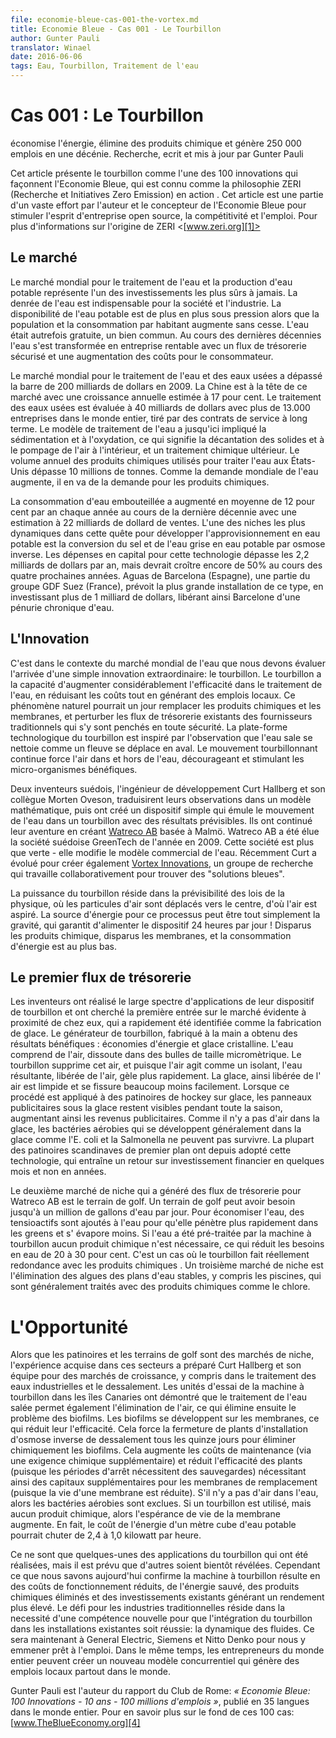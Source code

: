 ```yaml
---
file: economie-bleue-cas-001-the-vortex.md
title: Economie Bleue - Cas 001 - Le Tourbillon
author: Gunter Pauli
translator: Winael
date: 2016-06-06
tags: Eau, Tourbillon, Traitement de l'eau
---
```


<!-- lang: en 
Case 1
-->

# Cas 001 : Le Tourbillon

<!-- lang: en
saves energy, eliminates chemicals and generates 250,000 jobs within a decade
Researched, Written and Updated by Gunter Pauli
-->

économise l'énergie, élimine des produits chimique et génère 250 000 emplois en une décénie.
Recherche, ecrit et mis à jour par Gunter Pauli

<!-- lang: en
This article introduces the vortex as one of the 100 innovations that shape The Blue Economy, which is known as ZERIʼs philosophy in action. This article is of part of a broad effort by the author and the designer of the Blue Economy to stimulate open source entrepreneurship, competitiveness and employment. For more information about the origin of ZERI <www.zeri.org> Zero Emission Research ans Initiatives
-->

Cet article présente le tourbillon comme l'une des 100 innovations qui façonnent l'Economie Bleue, qui est connu comme la philosophie ZERI (Recherche et Initiatives Zero Emission) en action . Cet article est une partie d'un vaste effort par l'auteur et le concepteur de l'Economie Bleue pour stimuler l'esprit d'entreprise open source, la compétitivité et l'emploi. Pour plus d'informations sur l'origine de ZERI <[www.zeri.org][1]>

## Le marché

<!-- lang: en
The world market for water treatment and the production of potable water represents one of the safest investments ever. The commodity of water is indispensable for society and industry. The availability of clean water is increasingly under pressure as population increases and consumption per capita rises incessantly. Water used to be free of charge, a commons. The last few decades has turned water into a profitable business with a secure cash flow and rising costs to the consumer.
-->

Le marché mondial pour le traitement de l'eau et la production d'eau potable représente l'un des investissements les plus sûrs à jamais. La denrée de l'eau est indispensable pour la société et l'industrie. La disponibilité de l'eau potable est de plus en plus sous pression alors que la population et la consommation par habitant augmente sans cesse. L'eau était autrefois gratuite, un bien commun. Au cours des dernières décennies l'eau s'est transformée en entreprise rentable avec un flux de trésorerie sécurisé et une augmentation des coûts pour le consommateur.

<!-- lang: en
The world market for water and waste water treatment surpassed the $200 billion mark in 2009. China leads this market with an estimated annual growth of 17 percent. Treating water sewage is valued at $40 billion with over 13,000 companies worldwide, driven by long term service contracts. The model of water treatment so far has involved sedimentation and oxidation, which means settling solids out and pumping air in, and a subsequent chemical treatment. The annual volume of chemicals used to treat water in the US exceeds 10 million tons. As world demand for water increases, so does demand for chemicals.
-->

Le marché mondial pour le traitement de l'eau et des eaux usées a dépassé la barre de 200 milliards de dollars en 2009. La Chine est à la tête de ce marché avec une croissance annuelle estimée à 17 pour cent. Le traitement des eaux usées est évaluée à 40 milliards de dollars avec plus de 13.000 entreprises dans le monde entier, tiré par des contrats de service à long terme. Le modèle de traitement de l'eau a jusqu'ici impliqué la sédimentation et à l'oxydation, ce qui signifie la décantation des solides et à le pompage de l'air à l'intérieur, et un traitement chimique ultérieur. Le volume annuel des produits chimiques utilisés pour traiter l'eau aux États-Unis dépasse 10 millions de tonnes. Comme la demande mondiale de l'eau augmente, il en va de la demande pour les produits chimiques.

<!-- lang: en
The consumption of bottled water increased by an average of 12 percent per year each year over the past decade with an estimated $22 billion in sales. One of the fastest growing niches in this quest to expand drinking water supply is the conversion of salt and grey water into drinking water through reverse osmosis. The capital expenditure for this technology exceeds $2.2 billion annually but is expected to grow another 50% over the next four years. Aguas de Barcelona (Spain), part of the GDF Suez Group (France), is planning the biggest installation of this type, investing over $1 billion, thus liberating Barcelona from a chronic water shortage.
-->

La consommation d'eau embouteillée a augmenté en moyenne de 12 pour cent par an chaque année au cours de la dernière décennie avec une estimation à 22 milliards de dollard de ventes. L'une des niches les plus dynamiques dans cette quête pour développer l'approvisionnement en eau potable est la conversion du sel et de l'eau grise en eau potable par osmose inverse. Les dépenses en capital pour cette technologie dépasse les 2,2 milliards de dollars par an, mais devrait croître encore de 50% au cours des quatre prochaines années. Aguas de Barcelona (Espagne), une partie du groupe GDF Suez (France), prévoit la plus grande installation de ce type, en investissant plus de 1 milliard de dollars, libérant ainsi Barcelone d'une pénurie chronique d'eau.

## L'Innovation

<!-- lang: en
It is within the context of the world market for water that we have to assess the arrival of an extraordinary simple innovation: the vortex. The vortex has the capacity to dramatically increase efficiency in water treatment, cutting costs while generating local jobs. This natural phenomenon could one day replace chemicals and membranes, and upset the existing cash flows of traditional suppliers that have looked safe. The technology platform of the vortex is inspired by the observation that dirty water cleanses itself as a river moves downstream. The continuous swirling movement forces air in and out of the water, discouraging and stimulating beneficial micro-organisms.
-->

C'est dans le contexte du marché mondial de l'eau que nous devons évaluer l'arrivée d'une simple innovation extraordinaire: le tourbillon. Le tourbillon a la capacité d'augmenter considérablement l'efficacité dans le traitement de l'eau, en réduisant les coûts tout en générant des emplois locaux. Ce phénomène naturel pourrait un jour remplacer les produits chimiques et les membranes, et perturber les flux de trésorerie existants des fournisseurs traditionnels qui s'y sont penchés en toute sécurité. La plate-forme technologique du tourbillon est inspiré par l'observation que l'eau sale se nettoie comme un fleuve se déplace en aval. Le mouvement tourbillonnant continue force l'air dans et hors de l'eau, décourageant et stimulant les micro-organismes bénéfiques.

<!-- lang: en
Two Swedish inventors, the development engineer Curt Hallberg and his colleague Morten Oveson, translated their observations into a mathematical model and then created a simple device that emulates the movement of water in a vortex with predictable results. They continued their venture to create Watreco AB based in Malmö. Watreco AB was elected the Swedish GreenTech company of the year in 2009. This company is more than green - it changes the business model of water. Recently Curt has moved on to also create Vortex Innovations, a research group that works collaboratively in finding “blue solutions”.
-->

Deux inventeurs suédois, l'ingénieur de développement Curt Hallberg et son collègue Morten Oveson, traduisirent leurs observations dans un modèle mathématique, puis ont créé un dispositif simple qui émule le mouvement de l'eau dans un tourbillon avec des résultats prévisibles. Ils ont continué leur aventure en créant [Watreco AB][2] basée à Malmö. Watreco AB a été élue la société suédoise GreenTech de l'année en 2009. Cette société est plus que verte - elle modifie le modèle commercial de l'eau. Récemment Curt a évolué pour créer également [Vortex Innovations][3], un groupe de recherche qui travaille collaborativement pour trouver des "solutions bleues".

<!-- lang: en
The power of the vortex rests in the predictability of the laws of physics, where air particles are dragged to the center, from where air is sucked out. The energy source for this process may be simply gravity, which is guaranteed to power the device 24 hours per day! Gone are chemicals, gone are membranes, and energy consumption is minute.
-->

La puissance du tourbillon réside dans la prévisibilité des lois de la physique, où les particules d'air sont déplacés vers le centre, d'où l'air est aspiré. La source d'énergie pour ce processus peut être tout simplement la gravité, qui garantit d'alimenter le dispositif 24 heures par jour ! Disparus les produits chimique, disparus les membranes, et la consommation d'énergie est au plus bas.


## Le premier flux de trésorerie

<!-- lang: en
The inventors realized the broad spectrum of applications for their vortex device and searched for the first obvious market entry close to home, which was soon identified as ice making. The hand-made vortex generator achieved beneficial results: energy savings and crystal clear ice. Water includes air, dissolved in micron-size bubbles. The vortex removes this air, and since air acts as an insulator, the resulting air-free water freezes faster. Air-free ice is crystal clear and cracks much less readily. When applied to ice hockey rinks, advertising signs beneath the ice remain visible all season, thus increasing publicity revenues. Since there is no air in the ice, aerobic bacteria that typically grow in ice like E.coli and Salmonella cannot survive. Most of the prominent Scandinavian ice rinks have since adopted the technology, resulting in a financial payback within months, not years.
-->

Les inventeurs ont réalisé le large spectre d'applications de leur dispositif de tourbillon et ont cherché la première entrée sur le marché évidente à proximité de chez eux, qui a rapidement été identifiée comme la fabrication de glace. Le générateur de tourbillon, fabriqué à la main a obtenu des résultats bénéfiques : économies d'énergie et glace cristalline. L'eau comprend de l'air, dissoute dans des bulles de taille micromètrique. Le tourbillon supprime cet air, et puisque l'air agit comme un isolant, l'eau résultante, libérée de l'air, gèle plus rapidement. La glace, ainsi libérée de l' air est limpide et se fissure beaucoup moins facilement. Lorsque ce procédé est appliqué à des patinoires de hockey sur glace, les panneaux publicitaires sous la glace restent visibles pendant toute la saison, augmentant ainsi les revenus publicitaires. Comme il n'y a pas d'air dans la glace, les bactéries aérobies qui se développent généralement dans la glace comme l'E. coli et la Salmonella ne peuvent pas survivre. La plupart des patinoires scandinaves de premier plan ont depuis adopté cette technologie, qui entraîne un retour sur investissement financier en quelques mois et non en années.

<!-- lang: en
The second niche market that has generated cash flow for Watreco AB is the golf course. A golf course may need up to one million gallons of water a day. To save water, surfactants are added to the water so that it penetrates faster into the greens and less evaporates. If the water has been pre-treated by the vortex machine, no chemicals are needed, reducing water requirement by 20 to 30 percent. This is a case where the  vortex actually makes chemicals redundant. A third niche market is the removal of algae from stable water bodies including swimming pools, which are typically treated with chemicals like chlorine.
-->

Le deuxième marché de niche qui a généré des flux de trésorerie pour Watreco AB est le terrain de golf. Un terrain de golf peut avoir besoin jusqu'à un million de gallons d'eau par jour. Pour économiser l'eau, des tensioactifs sont ajoutés à l'eau pour qu'elle pénètre plus rapidement dans les greens et s' évapore moins. Si l'eau a été pré-traitée par la machine à tourbillon aucun produit chimique n'est nécessaire, ce qui réduit les besoins en eau de 20 à 30 pour cent. C'est un cas où le tourbillon fait réellement redondance avec les produits chimiques . Un troisième marché de niche est l'élimination des algues des plans d'eau stables, y compris les piscines, qui sont généralement traités avec des produits chimiques comme le chlore.

# L'Opportunité

<!-- lang: en
While hockey rinks and golf courses are niche markets, the experience gained in these sectors prepared Curt Hallberg and his team for growth markets including industrial water treatment and desalination. The trial units of the vortex machine in the Canary Islands demonstrated that its treatment of salt water again permits the elimination of air, which subsequently eliminates the problem of biofilms. Biofilms grow on membranes, reducing the membraneʼs efficiency. This forces the closure of the desalination plantʼs reverse osmosis installation every fortnight to chemically remove biofilms. This increases maintenance costs (via an additional chemical requirement) and reduces the plantʼs efficiency (since shutdown periods require back up) as well as requiring further capital for replacement membranes (since the life of a membrane is reduced). If there is no air in the water, then the aerobic bacteria are excluded. If a vortex but no chemical is used, then the life expectancy of the membrane increases. In fact the energy cost of one cubic meter of drinking water could drop from 2.4 to 1.0 kiloWatt per hour.
-->

Alors que les patinoires et les terrains de golf sont des marchés de niche, l'expérience acquise dans ces secteurs a préparé Curt Hallberg et son équipe pour des marchés de croissance, y compris dans le traitement des eaux industrielles et le dessalement. Les unités d'essai de la machine à tourbillon dans les îles Canaries ont démontré que le traitement de l'eau salée permet également l'élimination de l'air, ce qui élimine ensuite le problème des biofilms. Les biofilms se développent sur les membranes, ce qui réduit leur l'efficacité. Cela force la fermeture de plants d'installation d'osmose inverse de dessalement tous les quinze jours pour éliminer chimiquement les biofilms. Cela augmente les coûts de maintenance (via une exigence chimique supplémentaire) et réduit l'efficacité des plants (puisque les périodes d'arrêt nécessitent des sauvegardes) nécessitant ainsi des capitaux supplémentaires pour les membranes de remplacement (puisque la vie d'une membrane est réduite). S'il n'y a pas d'air dans l'eau, alors les bactéries aérobies sont exclues. Si un tourbillon est utilisé, mais aucun produit chimique, alors l'espérance de vie de la membrane augmente. En fait, le coût de l'énergie d'un mètre cube d'eau potable pourrait chuter de 2,4 à 1,0 kilowatt par heure.

<!-- lang:en
These are only a few of the applications of the vortex that have been realized, but it is expected that more will be revealed soon. However what we know today confirms that the vortex machine results in reduced running costs, energy saved, chemicals eliminated and existing investments generating higher return. The challenge for mainstream industries is that the successful integration of the vortex into existing facilities requires a new core competence: fluid dynamics. It will now be up to General Electric, Siemens and Nitto Denko to take us out of the box. In the mean time, entrepreneurs around the world can create a new competitive model that generates jobs locally anywhere in the world.
-->

Ce ne sont que quelques-unes des applications du tourbillon qui ont été réalisées, mais il est prévu que d'autres soient bientôt révélées. Cependant ce que nous savons aujourd'hui confirme la machine à tourbillon résulte en des coûts de fonctionnement réduits, de l'énergie sauvé, des produits chimiques éliminés et des investissements existants générant un rendement plus élevé. Le défi pour les industries traditionnelles réside dans la necessité d'une compétence nouvelle pour que l'intégration du tourbillon dans les installations existantes soit réussie: la dynamique des fluides. Ce sera maintenant à General Electric, Siemens et Nitto Denko pour nous y emmener prêt à l'emploi. Dans le même temps, les entrepreneurs du monde entier peuvent créer un nouveau modèle concurrentiel qui génère des emplois locaux partout dans le monde.

<!-- lang: en
Gunter Pauli is the author of the Report to the Club of Rome: “Blue Economy: 100 Innovations - 10 years - 100 million jobs” published in 35 languages worldwide. For further background on the 100 cases: www.TheBlueEconomy.org
-->

Gunter Pauli est l'auteur du rapport du Club de Rome: _« Economie Bleue: 100 Innovations - 10 ans - 100 millions d'emplois »_, publié en 35 langues dans le monde entier. Pour en savoir plus sur le fond de ces 100 cas: [www.TheBlueEconomy.org][4]

[1]: www.zeri.org
[2]: http://www.watreco.com/
[3]: http://www.vortexinnovation.com/
[4]: www.TheBlueEconomy.org
